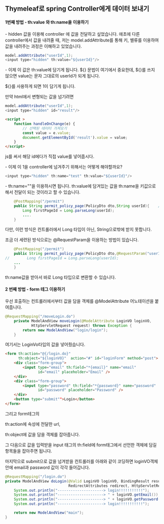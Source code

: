 ## Thymeleaf로 spring Controller에게 데이터 보내기

#### 1번째 방법 - th:value 와 th:name을 이용하기

\- hidden 값을 이용해 controller 에 값을 전달하고 싶었습니다. 애초에 다른 controller에서 값을 내려줄 때, 저는 model.addAttribute를 통해 키, 벨류를 이용하여 값을 내려주는 과정은 이해하고 있었습니다.

```java
model.addAttribute("userId",1);
<input type="hidden" th:value="${userId}"/>
```

\- 이제 이 값은 th:value에 담기게 됩니다. ${} 문법이 여기에서 중요한데, ${}를 쓰지 않으면 value는 문자 그대로의 userId가 되게 됩니다.

${}를 사용하게 되면 1이 담기게 됩니다.

만약 html에서 변형되는 값을 넘기려면 

```java
model.addAttribute("userId",1);
<input type="hidden" id="result"/>
```

```html
<script >
    function handleOnChange(e) {
        // 선택된 데이터 가져오기
        const value = e.value;
        document.getElementById('result').value = value;
    }
</script>
```

js를 써서 해당 id에다가 직접 value를 넣어줍시다. 



\- 이제 이 1을 controller에 넘겨주기 위해서는 어떻게 해야할까요?

```java
<input type="hidden" th:name="test" th:value="${userId}"/>
```

\- th:name=""을 이용하시면 됩니다. th:value에 담겨있는 값을 th:name을 키값으로 해서 전달이 되는 것이라고 할 수 있습니다.

```java
    @PostMapping("/permit")
    public String permit_policy_page(PolicyDto dto,String userId){    // userId => firstPageId
        Long firstPageId = Long.parseLong(userId);
        ....
	}
```

다만, 이런 방식은 컨트롤러에서 Long 타입이 아닌, String으로밖에 받지 못합니다.

조금 더 세련된 방식으로는 @RequestParam을 이용하는 방법이 있습니다.

```java
    @PostMapping("/permit")
    public String permit_policy_page(PolicyDto dto,@RequestParam("userId") Long firstPageId){    // userId => firstPageId
//        Long firstPageId = Long.parseLong(userId);
	...
    }
```

th:name값을 받아서 바로 Long 타입으로 변환할 수 있습니다.



#### 2 번째 방법 - form 테그 이용하기

우선 호출하는 컨트롤러에서부터 값을 담을 객체를 @ModelAttribute 어노테이션을 붙여줍니다. 

```java
@RequestMapping("/moveLogin.do")
    private ModelAndView moveLogin(@ModelAttribute LoginVO loginVO,
            HttpServletRequest request) throws Exception {
        return new ModelAndView("login/login");
    }
```

여기서는 LoginVo타입의 값을 넣어줬습니다.

```html
<form th:action="@{/login.do}" 
      th:object="${loginVO}"  action="#" id="loginForm" method="post">
    <div class="form-group">
        <input type="email" th:field="*{email}" name="email" 
               id="email" placeholder="Email" />
    </div>
    <div class="form-group">
        <input type="password" th:field="*{password}" name="password" 
               id="password" placeholder="Password" />
    </div>
    <button type="submit"">Login</button>
</form>
```

그리고 form테그의 

th:action에 속성에 전달한 url,

th:object에 값을 담을 객체를 잡아줍니다.

그 다음으로  값을 입력받을 input 태그의 th:field에 form태그에서 선언한 객체에 담길 항목들을 잡아주면 됩니다.



마지막으로 submit으로 값을 넘겨받을 컨트롤러를 아래와 같이 코딩하면 loginVO객체 안에 email과 password 값이 각각 들어갑니다.

```java
@RequestMapping("/login.do")
private ModelAndView doLogin(@Valid LoginVO loginVO, BindingResult result,
                             RedirectAttributes redirect, HttpServletRequest request, HttpServletResponse response) throws Exception {
    System.out.println("---------------------> login!!!!!!!!!!!");
    System.out.println("---------------------> " + loginVO.getEmail());
    System.out.println("---------------------> " + loginVO.getPassword());
    System.out.println("---------------------> login!!!!!!!!!!!");

    return new ModelAndView("main");
}
```

